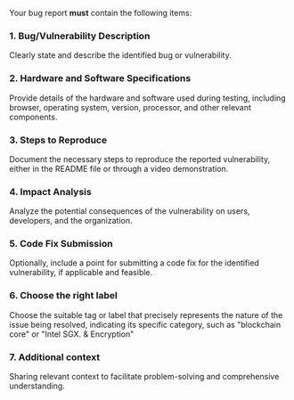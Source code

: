 Your bug report **must** contain the following items:

### 1. **Bug/Vulnerability Description** 
Clearly state and describe the identified bug or vulnerability.

### 2. **Hardware and Software Specifications** 
Provide details of the hardware and software used during testing, including browser, operating system, version, processor, and other relevant components.

### 3. **Steps to Reproduce** 
Document the necessary steps to reproduce the reported vulnerability, either in the README file or through a video demonstration.

### 4. **Impact Analysis** 
Analyze the potential consequences of the vulnerability on users, developers, and the organization.

### 5. **Code Fix Submission** 
Optionally, include a point for submitting a code fix for the identified vulnerability, if applicable and feasible.

### 6. **Choose the right label** 
Choose the suitable tag or label that precisely represents the nature of the issue being resolved, indicating its specific category, such as "blockchain core" or "Intel SGX. & Encryption"

### 7. **Additional context** 
Sharing relevant context to facilitate problem-solving and comprehensive understanding.
